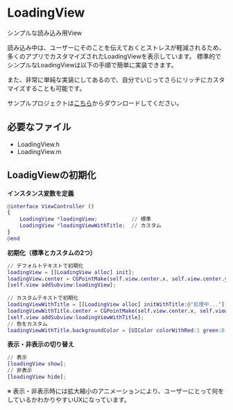 # LoadingView

シンプルな読み込み用View

読み込み中は、ユーザーにそのことを伝えておくとストレスが軽減されるため、多くのアプリでカスタマイズされたLoadingViewを表示しています。
標準的でシンプルなLoadingViewは以下の手順で簡単に実装できます。

また、非常に単純な実装にしてあるので、自分でいじってさらにリッチにカスタマイズすることも可能です。

サンプルプロジェクトは[こちら](https://github.com/EntreGulss/LoadingViewTest)からダウンロードしてください。

## 必要なファイル
* LoadingView.h
* LoadingView.m

## LoadigViewの初期化
**インスタンス変数を定義**

```ViewController.m
@interface ViewController ()
{   
    LoadingView *loadingView;           // 標準
    LoadingView *loadingViewWithTitle;  // カスタム
}
@end
```

**初期化（標準とカスタムの2つ）**

```ViewController.m
// デフォルトテキストで初期化
loadingView = [[LoadingView alloc] init];
loadingView.center = CGPointMake(self.view.center.x, self.view.center.y-40);
[self.view addSubview:loadingView];
    
// カスタムテキストで初期化
loadingViewWithTitle = [[LoadingView alloc] initWithTitle:@"処理中..."];
loadingViewWithTitle.center = CGPointMake(self.view.center.x, self.view.center.y-40);
[self.view addSubview:loadingViewWithTitle];
// 色をカスタム
loadingViewWithTitle.backgroundColor = [UIColor colorWithRed:1 green:0 blue:0 alpha:0.7];
```

**表示・非表示の切り替え**

```ViewController.m
// 表示
[loadingView show];
// 非表示
[loadingView hide];
```

※ 表示・非表示時には拡大縮小のアニメーションにより、ユーザーにとって何をしているかわかりやすいUXになっています。


